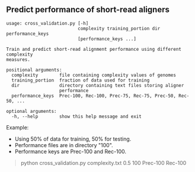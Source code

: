 ## Predict performance of short-read aligners

    usage: cross_validation.py [-h]
                               complexity training_portion dir performance_keys
                               [performance_keys ...]

    Train and predict short-read alignment performance using different complexity
    measures.

    positional arguments:
      complexity        file containing complexity values of genomes
      training_portion  fraction of data used for training
      dir               directory containing text files storing aligner
                        performance
      performance_keys  Prec-100, Rec-100, Prec-75, Rec-75, Prec-50, Rec-50, ...

    optional arguments:
      -h, --help        show this help message and exit


Example:

* Using 50% of data for training, 50% for testing.
* Performance files are in directory "100".
* Performance keys are Prec-100 and Rec-100.


> python cross_validation.py complexity.txt 0.5 100 Prec-100 Rec-100

